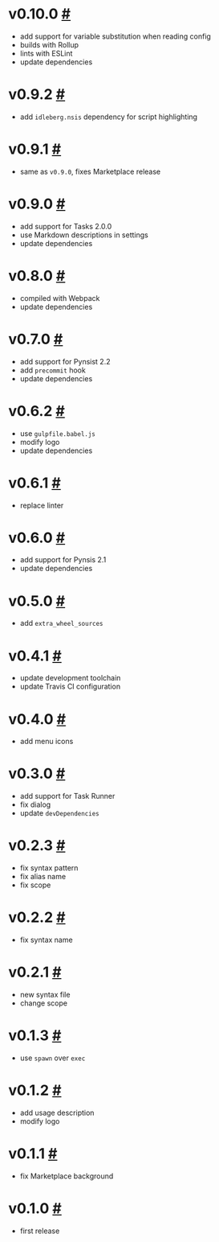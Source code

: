 # v0.10.0 [#](https://github.com/idleberg/vscode-pynsist/releases/tag/0.10.0)

- add support for variable substitution when reading config
- builds with Rollup
- lints with ESLint
- update dependencies

# v0.9.2 [#](https://github.com/idleberg/vscode-pynsist/releases/tag/0.9.2)

- add `idleberg.nsis` dependency for script highlighting

# v0.9.1 [#](https://github.com/idleberg/vscode-pynsist/releases/tag/0.9.1)

- same as `v0.9.0`, fixes Marketplace release

# v0.9.0 [#](https://github.com/idleberg/vscode-pynsist/releases/tag/0.9.0)

- add support for Tasks 2.0.0
- use Markdown descriptions in settings
- update dependencies

# v0.8.0 [#](https://github.com/idleberg/vscode-pynsist/releases/tag/0.8.0)

- compiled with Webpack
- update dependencies

# v0.7.0 [#](https://github.com/idleberg/vscode-pynsist/releases/tag/0.7.0)

- add support for Pynsist 2.2
- add `precommit` hook
- update dependencies

# v0.6.2 [#](https://github.com/idleberg/vscode-pynsist/releases/tag/0.6.2)

- use `gulpfile.babel.js`
- modify logo
- update dependencies

# v0.6.1 [#](https://github.com/idleberg/vscode-pynsist/releases/tag/0.6.1)

- replace linter

# v0.6.0 [#](https://github.com/idleberg/vscode-pynsist/releases/tag/0.6.0)

- add support for Pynsis 2.1
- update dependencies

# v0.5.0 [#](https://github.com/idleberg/vscode-pynsist/releases/tag/0.5.0)

- add `extra_wheel_sources`

# v0.4.1 [#](https://github.com/idleberg/vscode-pynsist/releases/tag/0.4.1)

- update development toolchain
- update Travis CI configuration

# v0.4.0 [#](https://github.com/idleberg/vscode-pynsist/releases/tag/0.4.0)

- add menu icons

# v0.3.0 [#](https://github.com/idleberg/vscode-pynsist/releases/tag/0.3.0)

- add support for Task Runner
- fix dialog
- update `devDependencies`

# v0.2.3 [#](https://github.com/idleberg/vscode-pynsist/releases/tag/0.2.3)

- fix syntax pattern
- fix alias name
- fix scope

# v0.2.2 [#](https://github.com/idleberg/vscode-pynsist/releases/tag/0.2.2)

- fix syntax name

# v0.2.1 [#](https://github.com/idleberg/vscode-pynsist/releases/tag/0.2.1)

- new syntax file
- change scope

# v0.1.3 [#](https://github.com/idleberg/vscode-pynsist/releases/tag/0.1.3)

- use `spawn` over `exec`

# v0.1.2 [#](https://github.com/idleberg/vscode-pynsist/releases/tag/0.1.2)

- add usage description
- modify logo

# v0.1.1 [#](https://github.com/idleberg/vscode-pynsist/releases/tag/0.1.1)

- fix Marketplace background

# v0.1.0 [#](https://github.com/idleberg/vscode-pynsist/releases/tag/0.1.0)

- first release

